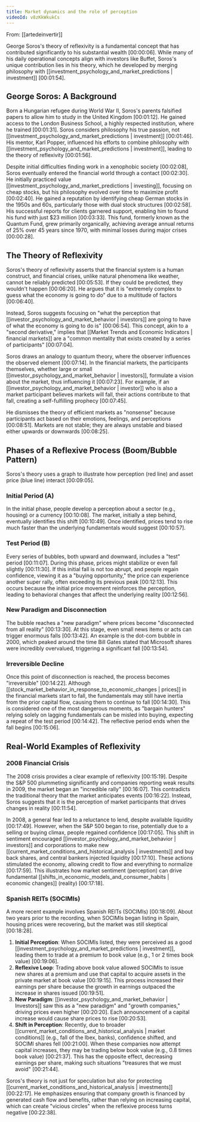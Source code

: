 ```yaml
---
title: Market dynamics and the role of perception
videoId: v8zKkWkukCs
---
```


From: [[artedeinvertir]] <br/> 

George Soros's theory of reflexivity is a fundamental concept that has contributed significantly to his substantial wealth <a class="yt-timestamp" data-t="00:00:06">[00:00:06]</a>. While many of his daily operational concepts align with investors like Buffet, Soros's unique contribution lies in his theory, which he developed by merging philosophy with [[investment_psychology_and_market_predictions | investment]] <a class="yt-timestamp" data-t="00:01:54">[00:01:54]</a>.

## George Soros: A Background

Born a Hungarian refugee during World War II, Soros's parents falsified papers to allow him to study in the United Kingdom <a class="yt-timestamp" data-t="00:01:12">[00:01:12]</a>. He gained access to the London Business School, a highly respected institution, where he trained <a class="yt-timestamp" data-t="00:01:31">[00:01:31]</a>. Soros considers philosophy his true passion, not [[investment_psychology_and_market_predictions | investment]] <a class="yt-timestamp" data-t="00:01:46">[00:01:46]</a>. His mentor, Karl Popper, influenced his efforts to combine philosophy with [[investment_psychology_and_market_predictions | investment]], leading to the theory of reflexivity <a class="yt-timestamp" data-t="00:01:56">[00:01:56]</a>.

Despite initial difficulties finding work in a xenophobic society <a class="yt-timestamp" data-t="00:02:08">[00:02:08]</a>, Soros eventually entered the financial world through a contact <a class="yt-timestamp" data-t="00:02:30">[00:02:30]</a>. He initially practiced value [[investment_psychology_and_market_predictions | investing]], focusing on cheap stocks, but his philosophy evolved over time to maximize profit <a class="yt-timestamp" data-t="00:02:40">[00:02:40]</a>. He gained a reputation by identifying cheap German stocks in the 1950s and 60s, particularly those with dual stock structures <a class="yt-timestamp" data-t="00:02:58">[00:02:58]</a>. His successful reports for clients garnered support, enabling him to found his fund with just $23 million <a class="yt-timestamp" data-t="00:03:33">[00:03:33]</a>. This fund, formerly known as the Quantum Fund, grew primarily organically, achieving average annual returns of 25% over 45 years since 1970, with minimal losses during major crises <a class="yt-timestamp" data-t="00:00:28">[00:00:28]</a>.

## The Theory of Reflexivity

Soros's theory of reflexivity asserts that the financial system is a human construct, and financial crises, unlike natural phenomena like weather, cannot be reliably predicted <a class="yt-timestamp" data-t="00:05:53">[00:05:53]</a>. If they could be predicted, they wouldn't happen <a class="yt-timestamp" data-t="00:06:20">[00:06:20]</a>. He argues that it is "extremely complex to guess what the economy is going to do" due to a multitude of factors <a class="yt-timestamp" data-t="00:06:40">[00:06:40]</a>.

Instead, Soros suggests focusing on "what the perception that [[investor_psychology_and_market_behavior | investors]] are going to have of what the economy is going to do is" <a class="yt-timestamp" data-t="00:06:54">[00:06:54]</a>. This concept, akin to a "second derivative," implies that [[Market Trends and Economic Indicators | financial markets]] are a "common mentality that exists created by a series of participants" <a class="yt-timestamp" data-t="00:07:04">[00:07:04]</a>.

Soros draws an analogy to quantum theory, where the observer influences the observed element <a class="yt-timestamp" data-t="00:07:14">[00:07:14]</a>. In the financial markets, the participants themselves, whether large or small [[investor_psychology_and_market_behavior | investors]], formulate a vision about the market, thus influencing it <a class="yt-timestamp" data-t="00:07:23">[00:07:23]</a>. For example, if an [[investor_psychology_and_market_behavior | investor]] who is also a market participant believes markets will fall, their actions contribute to that fall, creating a self-fulfilling prophecy <a class="yt-timestamp" data-t="00:07:45">[00:07:45]</a>.

He dismisses the theory of efficient markets as "nonsense" because participants act based on their emotions, feelings, and perceptions <a class="yt-timestamp" data-t="00:08:51">[00:08:51]</a>. Markets are not stable; they are always unstable and biased either upwards or downwards <a class="yt-timestamp" data-t="00:08:25">[00:08:25]</a>.

## Phases of a Reflexive Process (Boom/Bubble Pattern)

Soros's theory uses a graph to illustrate how perception (red line) and asset price (blue line) interact <a class="yt-timestamp" data-t="00:09:05">[00:09:05]</a>.

### Initial Period (A)
In the initial phase, people develop a perception about a sector (e.g., housing) or a currency <a class="yt-timestamp" data-t="00:10:08">[00:10:08]</a>. The market, initially a step behind, eventually identifies this shift <a class="yt-timestamp" data-t="00:10:49">[00:10:49]</a>. Once identified, prices tend to rise much faster than the underlying fundamentals would suggest <a class="yt-timestamp" data-t="00:10:57">[00:10:57]</a>.

### Test Period (B)
Every series of bubbles, both upward and downward, includes a "test" period <a class="yt-timestamp" data-t="00:11:07">[00:11:07]</a>. During this phase, prices might stabilize or even fall slightly <a class="yt-timestamp" data-t="00:11:30">[00:11:30]</a>. If this initial fall is not too abrupt, and people regain confidence, viewing it as a "buying opportunity," the price can experience another super rally, often exceeding its previous peak <a class="yt-timestamp" data-t="00:12:13">[00:12:13]</a>. This occurs because the initial price movement reinforces the perception, leading to behavioral changes that affect the underlying reality <a class="yt-timestamp" data-t="00:12:56">[00:12:56]</a>.

### New Paradigm and Disconnection
The bubble reaches a "new paradigm" where prices become "disconnected from all reality" <a class="yt-timestamp" data-t="00:13:30">[00:13:30]</a>. At this stage, even small news items or acts can trigger enormous falls <a class="yt-timestamp" data-t="00:13:42">[00:13:42]</a>. An example is the dot-com bubble in 2000, which peaked around the time Bill Gates stated that Microsoft shares were incredibly overvalued, triggering a significant fall <a class="yt-timestamp" data-t="00:13:54">[00:13:54]</a>.

### Irreversible Decline
Once this point of disconnection is reached, the process becomes "irreversible" <a class="yt-timestamp" data-t="00:14:22">[00:14:22]</a>. Although [[stock_market_behavior_in_response_to_economic_changes | prices]] in the financial markets start to fall, the fundamentals may still have inertia from the prior capital flow, causing them to continue to fall <a class="yt-timestamp" data-t="00:14:30">[00:14:30]</a>. This is considered one of the most dangerous moments, as "bargain hunters" relying solely on lagging fundamentals can be misled into buying, expecting a repeat of the test period <a class="yt-timestamp" data-t="00:14:42">[00:14:42]</a>. The reflective period ends when the fall begins <a class="yt-timestamp" data-t="00:15:06">[00:15:06]</a>.

## Real-World Examples of Reflexivity

### 2008 Financial Crisis
The 2008 crisis provides a clear example of reflexivity <a class="yt-timestamp" data-t="00:15:19">[00:15:19]</a>. Despite the S&P 500 plummeting significantly and companies reporting weak results in 2009, the market began an "incredible rally" <a class="yt-timestamp" data-t="00:16:07">[00:16:07]</a>. This contradicts the traditional theory that the market anticipates events <a class="yt-timestamp" data-t="00:16:22">[00:16:22]</a>. Instead, Soros suggests that it is the perception of market participants that drives changes in reality <a class="yt-timestamp" data-t="00:11:54">[00:11:54]</a>.

In 2008, a general fear led to a reluctance to lend, despite available liquidity <a class="yt-timestamp" data-t="00:17:49">[00:17:49]</a>. However, when the S&P 500 began to rise, potentially due to a selling or buying climax, people regained confidence <a class="yt-timestamp" data-t="00:17:05">[00:17:05]</a>. This shift in sentiment encouraged [[investor_psychology_and_market_behavior | investors]] and corporations to make new [[current_market_conditions_and_historical_analysis | investments]] and buy back shares, and central bankers injected liquidity <a class="yt-timestamp" data-t="00:17:10">[00:17:10]</a>. These actions stimulated the economy, allowing credit to flow and everything to normalize <a class="yt-timestamp" data-t="00:17:59">[00:17:59]</a>. This illustrates how market sentiment (perception) can drive fundamental [[shifts_in_economic_models_and_consumer_habits | economic changes]] (reality) <a class="yt-timestamp" data-t="00:17:18">[00:17:18]</a>.

### Spanish REITs (SOCIMIs)
A more recent example involves Spanish REITs (SOCIMIs) <a class="yt-timestamp" data-t="00:18:09">[00:18:09]</a>. About two years prior to the recording, when SOCIMIs began listing in Spain, housing prices were recovering, but the market was still skeptical <a class="yt-timestamp" data-t="00:18:28">[00:18:28]</a>.

1.  **Initial Perception**: When SOCIMIs listed, they were perceived as a good [[investment_psychology_and_market_predictions | investment]], leading them to trade at a premium to book value (e.g., 1 or 2 times book value) <a class="yt-timestamp" data-t="00:19:06">[00:19:06]</a>.
2.  **Reflexive Loop**: Trading above book value allowed SOCIMIs to issue new shares at a premium and use that capital to acquire assets in the private market at book value <a class="yt-timestamp" data-t="00:19:15">[00:19:15]</a>. This process increased their earnings per share because the growth in earnings outpaced the increase in shares issued <a class="yt-timestamp" data-t="00:19:51">[00:19:51]</a>.
3.  **New Paradigm**: [[investor_psychology_and_market_behavior | Investors]] saw this as a "new paradigm" and "growth companies," driving prices even higher <a class="yt-timestamp" data-t="00:20:20">[00:20:20]</a>. Each announcement of a capital increase would cause share prices to rise <a class="yt-timestamp" data-t="00:20:53">[00:20:53]</a>.
4.  **Shift in Perception**: Recently, due to broader [[current_market_conditions_and_historical_analysis | market conditions]] (e.g., fall of the Ibex, banks), confidence shifted, and SOCIMI shares fell <a class="yt-timestamp" data-t="00:21:00">[00:21:00]</a>. When these companies now attempt capital increases, they may be trading below book value (e.g., 0.8 times book value) <a class="yt-timestamp" data-t="00:21:37">[00:21:37]</a>. This has the opposite effect, decreasing earnings per share, making such situations "treasures that we must avoid" <a class="yt-timestamp" data-t="00:21:44">[00:21:44]</a>.

Soros's theory is not just for speculation but also for protecting [[current_market_conditions_and_historical_analysis | investments]] <a class="yt-timestamp" data-t="00:22:17">[00:22:17]</a>. He emphasizes ensuring that company growth is financed by generated cash flow and benefits, rather than relying on increasing capital, which can create "vicious circles" when the reflexive process turns negative <a class="yt-timestamp" data-t="00:22:38">[00:22:38]</a>.